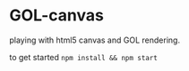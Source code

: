 # GOL-canvas
playing with html5 canvas and GOL rendering.

to get started `npm install && npm start`
